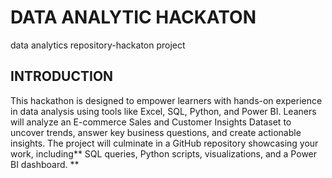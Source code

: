 # DATA ANALYTIC HACKATON
data analytics repository-hackaton project

## INTRODUCTION
This hackathon is designed to empower learners with hands-on experience in data analysis 
using tools like Excel, SQL, Python, and Power BI. Leaners will analyze an E-commerce Sales 
and Customer Insights Dataset to uncover trends, answer key business questions, and create 
actionable insights. The project will culminate in a GitHub repository showcasing your work, 
including** SQL queries, Python scripts, visualizations, and a Power BI dashboard. **


###
